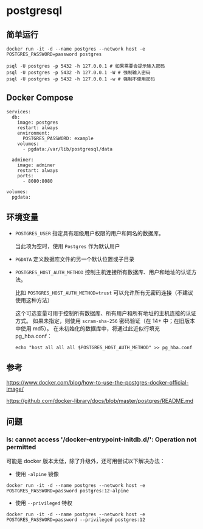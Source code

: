 # postgresql

## 简单运行
```
docker run -it -d --name postgres --network host -e POSTGRES_PASSWORD=password postgres

psql -U postgres -p 5432 -h 127.0.0.1 # 如果需要会提示输入密码
psql -U postgres -p 5432 -h 127.0.0.1 -W # 强制输入密码
psql -U postgres -p 5432 -h 127.0.0.1 -w # 强制不使用密码
```

## Docker Compose
```
services:
  db:
    image: postgres
    restart: always
    environment:
      POSTGRES_PASSWORD: example
    volumes:
      - pgdata:/var/lib/postgresql/data 
 
  adminer:
    image: adminer
    restart: always
    ports:
      - 8080:8080
 
volumes:
  pgdata:
```

## 环境变量
- `POSTGRES_USER` 指定具有超级用户权限的用户和同名的数据库。

  当此项为空时，使用 `Postgres` 作为默认用户

- `PGDATA` 定义数据库文件的另一个默认位置或子目录
- `POSTGRES_HOST_AUTH_METHOD` 控制主机连接所有数据库、用户和地址的认证方法。

  比如 `POSTGRES_HOST_AUTH_METHOD=trust` 可以允许所有无密码连接（不建议使用这种方法）

  这个可选变量可用于控制所有数据库、所有用户和所有地址的主机连接的认证方式。 如果未指定，则使用 `scram-sha-256` 密码验证（在 14+ 中；在旧版本中使用 md5）。 在未初始化的数据库中，将通过此近似行填充 pg_hba.conf：

  ```
  echo "host all all all $POSTGRES_HOST_AUTH_METHOD" >> pg_hba.conf
  ```

## 参考
https://www.docker.com/blog/how-to-use-the-postgres-docker-official-image/

https://github.com/docker-library/docs/blob/master/postgres/README.md

## 问题
### ls: cannot access '/docker-entrypoint-initdb.d/': Operation not permitted
可能是 docker 版本太低，除了升级外，还可用尝试以下解决办法：
- 使用 `-alpine` 镜像
```
docker run -it -d --name postgres --network host -e POSTGRES_PASSWORD=password postgres:12-alpine
```
- 使用 `--privileged` 特权
```
docker run -it -d --name postgres --network host -e POSTGRES_PASSWORD=password --privileged postgres:12
```
